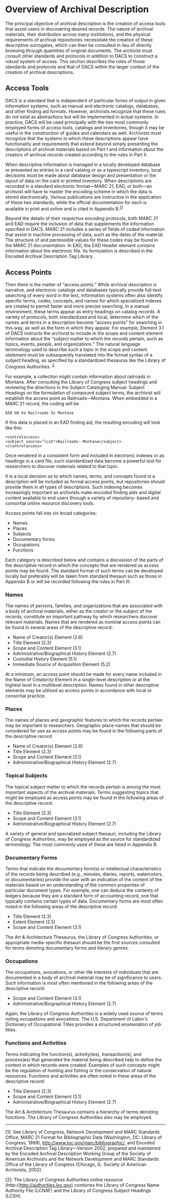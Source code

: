 # Overview of Archival Description

The principal objective of archival description is the creation of access tools that assist
users in discovering desired records. The nature of archival materials, their distribution
across many institutions, and the physical requirements of archival repositories
necessitate the creation of these descriptive surrogates, which can then be consulted in
lieu of directly browsing through quantities of original documents. The archivist must
consult other standards and protocols in addition to DACS to construct a robust system of
access. This section describes the roles of those standards and protocols and that of
DACS within the larger context of the creation of archival descriptions.

## Access Tools

DACS is a standard that is independent of particular forms of output in given information
systems, such as manual and electronic catalogs, databases, and other finding aid formats.
However, archivists recognize that these rules do not exist as abstractions but will be
implemented in actual systems. In practice, DACS will be used principally with the two
most commonly employed forms of access tools, catalogs and inventories, though it may
be useful in the construction of guides and calendars as well. Archivists must recognize
that the systems in which these descriptions appear have functionality and requirements
that extend beyond simply presenting the descriptions of archival materials based on Part
I and information about the creators of archival records created according to the rules in
Part II.

When descriptive information is managed in a locally developed database or presented as
entries in a card catalog or as a typescript inventory, local decisions must be made about
database design and presentation or the layout of data on the card or printed inventory.
When descriptions are recorded in a standard electronic format—MARC 21, EAD, or
both—an archivist will have to master the encoding scheme in which the data is stored
electronically. Various publications are instructive in the application of these two
standards, while the official documentation for each is available in print and online and is
cited in Appendix B.<sup>[11](#footnote1)</sup>

Beyond the details of their respective encoding protocols, both MARC 21 and EAD
require the inclusion of data that supplements the information specified in DACS. MARC
21 includes a series of fields of coded information that assist in machine processing of
data, such as the dates of the material. The structure of and permissible values for these
codes may be found in the MARC 21 documentation. In EAD, the EAD Header element
contains information about the electronic file. Its formulation is described in the Encoded
Archival Description Tag Library.

## Access Points

Then there is the matter of “access points.” While archival description is narrative, and
electronic catalogs and databases typically provide full-text searching of every word in
the text, information systems often also identify specific terms, codes, concepts, and
names for which specialized indexes are created to permit faster and more precise
searching. In a manual environment, these terms appear as entry headings on catalog
records. A variety of protocols, both standardized and local, determine which of the
names and terms in a description become “access points” for searching in this way, as
well as the form in which they appear. For example, Element 3.1 of DACS instructs the
archivist to include in the scope and content element information about the “subject
matter to which the records pertain, such as topics, events, people, and organizations.”
The natural language terminology used to describe such a topic in the scope and content
statement must be subsequently translated into the formal syntax of a subject heading, as
specified by a standardized thesaurus like the Library of Congress Authorities. <sup>[2](#footnote2)</sup>

For example, a collection might contain information about railroads in Montana. After
consulting the Library of Congress subject headings and reviewing the directions in the
Subject Cataloging Manual: Subject Headings on the formulation of compound subject
terms, the archivist will establish the access point as Railroads—Montana. When
embedded in a MARC 21 record, the coding will be

`650 b0 ‡a Railroads ‡z Montana`

If this data is placed in an EAD finding aid, the resulting encoding will look like this:
```
<controlaccess>
<subject source="lcsh">Railroads--Montana</subject>
</controlaccess>
```
Once rendered in a consistent form and included in electronic indexes or as headings in a
card file, such standardized data become a powerful tool for researchers to discover
materials related to that topic.

It is a local decision as to which names, terms, and concepts found in a description will
be included as formal access points, but repositories should provide them in all types of
descriptions. Such indexing becomes increasingly important as archivists make encoded finding aids and digital content available to end users through a variety of repository-
based and consortial online resource discovery tools.

Access points fall into six broad categories:
* Names
* Places
* Subjects
* Documentary forms
* Occupations
* Functions

Each category is described below and contains a discussion of the parts of the descriptive
record in which the concepts that are rendered as access points may be found. The
standard format of such terms can be developed locally but preferably will be taken from
standard thesauri such as those in Appendix B or will be recorded following the rules in
Part III.

### Names
The names of persons, families, and organizations that are associated with a body of
archival materials, either as the creator or the subject of the records, constitute an
important pathway by which researchers discover relevant materials. Names that are
rendered as nominal access points can be found in several areas of the descriptive record:

* Name of Creator(s) Element (2.6)
* Title Element (2.3)
* Scope and Content Element (3.1)
* Administrative/Biographical History Element (2.7)
* Custodial History Element (5.1)
* Immediate Source of Acquisition Element (5.2)

At a minimum, an access point should be made for every name included in the Name of
Creator(s) Element in a single-level description or at the highest level in a multilevel
description. Names found in other descriptive elements may be utilized as access points
in accordance with local or consortial practice.

### Places

The names of places and geographic features to which the records pertain may be
important to researchers. Geographic place-names that should be considered for use as
access points may be found in the following parts of the descriptive record:

* Name of Creator(s) Element (2.6)
* Title Element (2.3)
* Scope and Content Element (3.1)
* Administrative/Biographical History Element (2.7)

### Topical Subjects

The topical subject matter to which the records pertain is among the most important
aspects of the archival materials. Terms suggesting topics that might be employed as
access points may be found in the following areas of the descriptive record:

* Title Element (2.3)
* Scope and Content Element (3.1)
* Administrative/Biographical History Element (2.7)

A variety of general and specialized subject thesauri, including the Library of Congress
Authorities, may be employed as the source for standardized terminology. The most
commonly used of these are listed in Appendix B.

### Documentary Forms

Terms that indicate the documentary form(s) or intellectual characteristics of the records
being described (e.g., minutes, diaries, reports, watercolors, or documentaries) provide
the user with an indication of the content of the materials based on an understanding of
the common properties of particular document types. For example, one can deduce the
contents of ledgers because they are a standard form of accounting record, one that
typically contains certain types of data. Documentary forms are most often noted in the
following areas of the descriptive record:

* Title Element (2.3)
* Extent Element (2.5)
* Scope and Content Element (3.1)

The Art & Architecture Thesaurus, the Library of Congress Authorities, or appropriate
media-specific thesauri should be the first sources consulted for terms denoting
documentary forms and literary genres.

### Occupations

The occupations, avocations, or other life interests of individuals that are documented in
a body of archival material may be of significance to users. Such information is most
often mentioned in the following areas of the descriptive record:

* Scope and Content Element (3.1)
* Administrative/Biographical History Element (2.7)

Again, the Library of Congress Authorities is a widely used source of terms noting
occupations and avocations. The U.S. Department of Labor’s Dictionary of Occupational
Titles provides a structured enumeration of job titles.

### Functions and Activities

Terms indicating the function(s), activity(ies), transaction(s), and process(es) that
generated the material being described help to define the context in which records were
created. Examples of such concepts might be the regulation of hunting and fishing or the
conservation of natural resources. Functions and activities are often noted in these areas
of the descriptive record:

* Title Element (2.3)
* Scope and Content Element (3.1)
* Administrative/Biographical History Element (2.7)

The Art & Architecture Thesaurus contains a hierarchy of terms denoting functions. The
Library of Congress Authorities also may be employed.

* * *

<a name="footnote1">[1]</a>: See Library of Congress, Network Development and MARC Standards Office, MARC 21 Format for
Bibliographic Data (Washington, DC: Library of Congress, 1999),
http://www.loc.gov/marc/bibliographic/, and Encoded Archival Description Tag Library—Version 2002,
prepared and maintained by the Encoded Archival Description Working Group of the Society of American
Archivists and the Network Development and MARC Standards Office of the Library of Congress
(Chicago, IL: Society of American Archivists, 2002).

<a name="footnote2">[2]</a>: The Library of Congress Authorities online resource (http://http://authorities.loc.gov) combines the
Library of Congress Name Authority File (LCNAF) and the Library of Congress Subject Headings
(LCSH).
